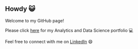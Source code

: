 ## Howdy 😺

<!--
**hobbeskocha/hobbeskocha** is a ✨ _special_ ✨ repository because its `README.md` (this file) appears on your GitHub profile.

Here are some ideas to get you started:

- 🔭 I’m currently working on ...
- 🌱 I’m currently learning ...
- 👯 I’m looking to collaborate on ...
- 🤔 I’m looking for help with ...
- 💬 Ask me about ...
- 📫 How to reach me: ...
- 😄 Pronouns: ...
- ⚡ Fun fact: ...
-->

Welcome to my GitHub page!

Please click [here](https://github.com/hobbeskocha/analytics-portfolio) for my Analytics and Data Science portfolio 💻

Feel free to connect with me on [LinkedIn](https://www.linkedin.com/in/ayush-yoshi-shrestha/) 😄